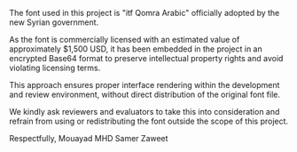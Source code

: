 The font used in this project is "itf Qomra Arabic" officially adopted by the new Syrian government.

As the font is commercially licensed with an estimated value of approximately $1,500 USD, it has been embedded in the project in an encrypted Base64 format to preserve intellectual property rights and avoid violating licensing terms.



This approach ensures proper interface rendering within the development and review environment, without direct distribution of the original font file.



We kindly ask reviewers and evaluators to take this into consideration and refrain from using or redistributing the font outside the scope of this project.



Respectfully,
Mouayad MHD Samer Zaweet

